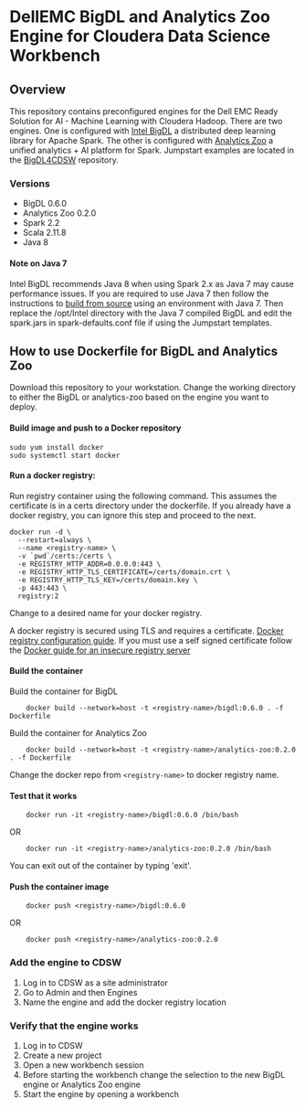 # DellEMC BigDL and Analytics Zoo Engine for Cloudera Data Science Workbench

## Overview
This repository contains preconfigured engines for the Dell EMC Ready Solution for AI - Machine Learning with Cloudera Hadoop. There are two engines. One is configured with [Intel BigDL](https://bigdl-project.github.io/master/#whitepaper/) a distributed deep learning library for Apache Spark. The other is configured with [Analytics Zoo](http://analytics-zoo.github.io/) a unified analytics + AI platform for Spark. Jumpstart examples are located in the [BigDL4CDSW](https://github.com/dell-ai-engineering/BigDL4CDSW) repository.

### Versions
- BigDL 0.6.0
- Analytics Zoo 0.2.0
- Spark 2.2
- Scala 2.11.8
- Java 8

#### Note on Java 7
Intel BigDL recommends Java 8 when using Spark 2.x as Java 7 may cause performance issues. If you are required to use Java 7 then follow the instructions to [build from source](https://bigdl-project.github.io/master/#ScalaUserGuide/install-build-src/#download-bigdl-source) using an environment with Java 7. Then replace the /opt/Intel directory with the Java 7 compiled BigDL and edit the spark.jars in spark-defaults.conf file if using the Jumpstart templates.

## How to use Dockerfile for BigDL and Analytics Zoo

Download this repository to your workstation. Change the working directory to either the BigDL or analytics-zoo based on the engine you want to deploy.

#### Build image and push to a Docker repository
    sudo yum install docker
    sudo systemctl start docker

#### Run a docker registry: 
Run registry container using the following command. This assumes the certificate is in a certs directory under the dockerfile. If you already have a docker registry, you can ignore this step and proceed to the next.
```
docker run -d \
  --restart=always \
  --name <registry-name> \
  -v `pwd`/certs:/certs \
  -e REGISTRY_HTTP_ADDR=0.0.0.0:443 \
  -e REGISTRY_HTTP_TLS_CERTIFICATE=/certs/domain.crt \
  -e REGISTRY_HTTP_TLS_KEY=/certs/domain.key \
  -p 443:443 \
  registry:2
```
Change <registry-name> to a desired name for your docker registry.

A docker registry is secured using TLS and requires a certificate. [Docker registry configuration guide](https://docs.docker.com/registry/deploying/). If you must use a self signed certificate follow the [Docker guide for an insecure registry server](https://docs.docker.com/registry/insecure/#use-self-signed-certificates)

#### Build the container
Build the container for BigDL
```
    docker build --network=host -t <registry-name>/bigdl:0.6.0 . -f Dockerfile
```

Build the container for Analytics Zoo
```    
    docker build --network=host -t <registry-name>/analytics-zoo:0.2.0 . -f Dockerfile
```

Change the docker repo from ```<registry-name>``` to docker registry name.

#### Test that it works
```
    docker run -it <registry-name>/bigdl:0.6.0 /bin/bash
```
OR
```
    docker run -it <registry-name>/analytics-zoo:0.2.0 /bin/bash
``` 
You can exit out of the container by typing 'exit'.

#### Push the container image
```
    docker push <registry-name>/bigdl:0.6.0
```
OR
```
    docker push <registry-name>/analytics-zoo:0.2.0
```

### Add the engine to CDSW
1. Log in to CDSW as a site administrator
2. Go to Admin and then Engines
3. Name the engine and add the docker registry location

### Verify that the engine works
1. Log in to CDSW
2. Create a new project
3. Open a new workbench session
4. Before starting the workbench change the selection to the new BigDL engine or Analytics Zoo engine
5. Start the engine by opening a workbench

